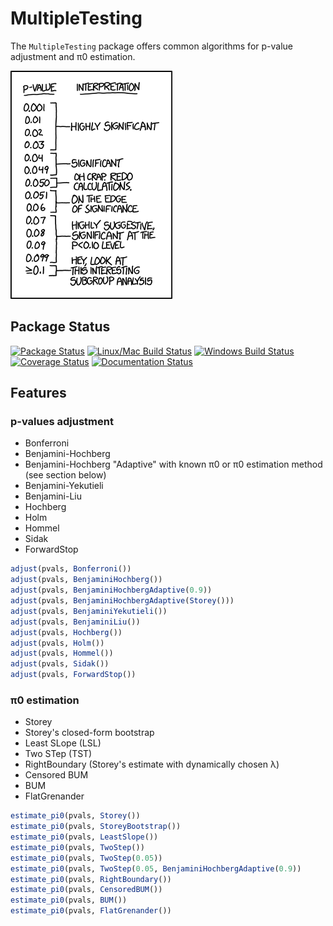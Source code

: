 # MultipleTesting

The `MultipleTesting` package offers common algorithms for p-value adjustment and π0 estimation.

![xkcd p-value guide](pvalues.png)


## Package Status

[![Package Status](http://pkg.julialang.org/badges/MultipleTesting_0.4.svg)](http://pkg.julialang.org/?pkg=MultipleTesting)
[![Linux/Mac Build Status](https://travis-ci.org/juliangehring/MultipleTesting.jl.svg?branch=master)](https://travis-ci.org/juliangehring/MultipleTesting.jl)
[![Windows Build Status](https://ci.appveyor.com/api/projects/status/1ld0ppptisirryt1/branch/master?svg=true)](https://ci.appveyor.com/project/juliangehring/multipletesting-jl/branch/master)
[![Coverage Status](https://codecov.io/gh/juliangehring/MultipleTesting.jl/branch/master/graph/badge.svg)](https://codecov.io/gh/juliangehring/MultipleTesting.jl)
[![Documentation Status](https://readthedocs.org/projects/multipletestingjl/badge/?version=master)](http://multipletestingjl.readthedocs.io/en/master/)


## Features

### p-values adjustment

* Bonferroni
* Benjamini-Hochberg
* Benjamini-Hochberg "Adaptive" with known π0 or π0 estimation method (see section below)
* Benjamini-Yekutieli
* Benjamini-Liu
* Hochberg
* Holm
* Hommel
* Sidak
* ForwardStop

```julia
adjust(pvals, Bonferroni())
adjust(pvals, BenjaminiHochberg())
adjust(pvals, BenjaminiHochbergAdaptive(0.9))
adjust(pvals, BenjaminiHochbergAdaptive(Storey()))
adjust(pvals, BenjaminiYekutieli())
adjust(pvals, BenjaminiLiu())
adjust(pvals, Hochberg())
adjust(pvals, Holm())
adjust(pvals, Hommel())
adjust(pvals, Sidak())
adjust(pvals, ForwardStop())
```


### π0 estimation

* Storey
* Storey's closed-form bootstrap
* Least SLope (LSL)
* Two STep (TST)
* RightBoundary (Storey's estimate with dynamically chosen λ)
* Censored BUM
* BUM
* FlatGrenander

```julia
estimate_pi0(pvals, Storey())
estimate_pi0(pvals, StoreyBootstrap())
estimate_pi0(pvals, LeastSlope())
estimate_pi0(pvals, TwoStep())
estimate_pi0(pvals, TwoStep(0.05))
estimate_pi0(pvals, TwoStep(0.05, BenjaminiHochbergAdaptive(0.9))
estimate_pi0(pvals, RightBoundary())
estimate_pi0(pvals, CensoredBUM())
estimate_pi0(pvals, BUM())
estimate_pi0(pvals, FlatGrenander())
```

